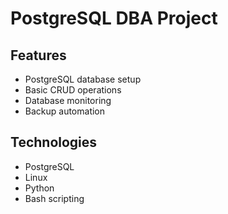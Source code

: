 # PostgreSQL DBA Project

## Features
- PostgreSQL database setup
- Basic CRUD operations
- Database monitoring
- Backup automation

## Technologies
- PostgreSQL
- Linux
- Python
- Bash scripting

